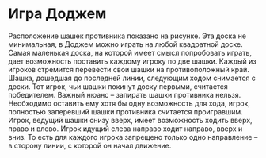 # Игра Доджем
Расположение шашек противника показано на рисунке.
Эта доска не минимальная, в Доджем можно играть на любой квадратной доске. Самая маленькая доска, на которой имеет смысл попробовать играть, дает возможность поставить каждому игроку по две шашки. Каждый из игроков стремится перевести свои шашки на противоположный край. Шашка, дошедшая до последней линии, следующим ходом снимается с доски. Тот игрок, чьи шашки покинут доску первыми, считается победителем. Важный нюанс – запирать шашки противника нельзя. Необходимо оставить ему хотя бы одну возможность для хода, игрок, полностью заперевший шашки противника считается проигравшим. Игрок, ведущий шашки снизу вверх, имеет возможность ходить вверх, право и влево. Игрок идущий слева направо ходит направо, вверх и вниз. То есть для каждого игрока запрещено только одно направление – в сторону линии, с которой он начал движение.
